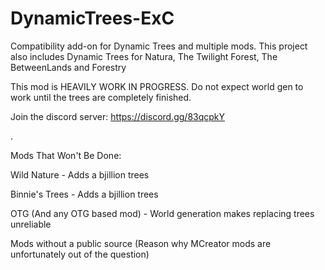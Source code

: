 # DynamicTrees-ExC
Compatibility add-on for Dynamic Trees and multiple mods. This project also includes Dynamic Trees for Natura, The Twilight Forest, The BetweenLands and Forestry

This mod is HEAVILY WORK IN PROGRESS. Do not expect world gen to work until the trees are completely finished.

Join the discord server: https://discord.gg/83qcpkY

.


Mods That Won't Be Done:

  Wild Nature - Adds a bjillion trees
  
  Binnie's Trees - Adds a bjillion trees
  
  OTG (And any OTG based mod) - World generation makes replacing trees unreliable

  Mods without a public source (Reason why MCreator mods are unfortunately out of the question)
